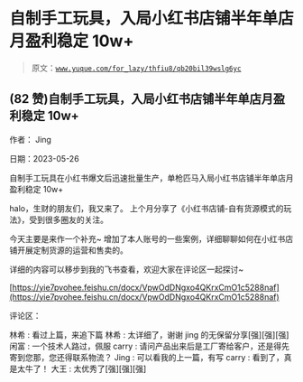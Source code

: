 # 自制手工玩具，入局小红书店铺半年单店月盈利稳定 10w+

> 原文：[`www.yuque.com/for_lazy/thfiu8/qb20bil39wslg6yc`](https://www.yuque.com/for_lazy/thfiu8/qb20bil39wslg6yc)



## (82 赞)自制手工玩具，入局小红书店铺半年单店月盈利稳定 10w+ 

作者： Jing 

日期：2023-05-26 

自制手工玩具在小红书爆文后迅速批量生产，单枪匹马入局小红书店铺半年单店月盈利稳定 10w+ 

halo，生财的朋友们，我又来了。 上个月分享了《小红书店铺-自有货源模式的玩法》，受到很多圈友的关注。 

今天主要是来作一个补充~ 增加了本人账号的一些案例，详细聊聊如何在小红书店铺开展定制货源的运营和售卖的。 

详细的内容可以移步到我的飞书查看，欢迎大家在评论区一起探讨~ 

[https://yie7pvohee.feishu.cn/docx/VpwOdDNgxo4QKrxCmO1c5288naf](https://yie7pvohee.feishu.cn/docx/VpwOdDNgxo4QKrxCmO1c5288naf) 

评论区： 

林希 : 看过上篇，来追下篇 林希 : 太详细了，谢谢 jing 的无保留分享[强][强][强] 闲富 : 一个技术人路过，佩服 carry : 请问产品出来后是工厂寄给客户，还是得先寄到您那，您还得联系物流？ Jing : 可以看我的上一篇，有写 carry : 看到了，真是太牛了！ 大王 : 太优秀了[强][强][强]